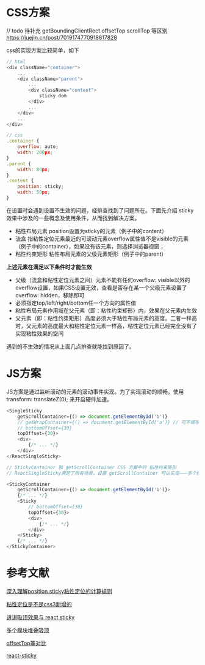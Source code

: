 # CSS方案

// todo 待补充
getBoundingClientRect offsetTop scrollTop 等区别
https://juejin.cn/post/7019174770918817828

css的实现方案比较简单，如下

```js
// html
<div className="container">
    ...
    <div className="parent">
        ...
        <div className="content">
            sticky dom
        </div>
        ...
    </div>
    ...
</div>

// css
.container {
    overflow: auto;
    width: 200px;
}
.parent {
    width: 80px;
}
.content {
    position: sticky;
    width: 50px;
}
```
在设置时会遇到设置不生效的问题，经排查找到了问题所在。下面先介绍 sticky 效果中涉及的一些概念及使用条件，从而找到解决方案。

* 粘性布局元素
position设置为sticky的元素（例子中的content）
* 流盒
指粘性定位元素最近的可滚动元素overflow属性值不是visible的元素（例子中的container），如果没有该元素，则选择浏览器视窗；
* 粘性约束矩形
粘性布局元素的父级元素矩形（例子中的parent）

**上述元素在满足以下条件时才能生效**

* 父级（流盒和粘性定位元素之间）元素不能有任何overflow: visible以外的overflow设置，如果CSS设置无效，查看是否存在某一个父级元素设置了overflow: hidden，移除即可
* 必须指定top/left/right/bottom任一个方向的属性值
* 粘性布局元素作用域在父元素（即：粘性约束矩形）内，效果在父元素内生效
* 父元素（即：粘性约束矩形）高度必须大于粘性布局元素的高度。二者一样高时，父元素的高度最大和粘性定位元素一样高，粘性定位元素已经完全没有了实现粘性效果的空间

遇到的不生效的情况从上面几点排查就能找到原因了。

# JS方案

JS方案是通过监听滚动的元素的滚动事件实现。为了实现滚动的顺畅，使用transform: translateZ(0); 来开启硬件加速。

```js
<SingleSticky
    getScrollContainer={() => document.getElementById('b')}
    // getWrapContainer={() => document.getElementById('a')} // 可不填写，若填写则需要设置 a position: relative
    // bottomOffset={30}
    topOffset={30}>
    <div>
        {/* ... */}
    </div>
</ReactSingleSticky>

// StickyContainer 和 getScrollContainer CSS 方案中的 粘性约束矩形
// ReactSingleSticky满足了所有场景，设置 getScrollContainer 可以实现———多个模块堆叠吸顶（如文末链接所示），也可以用  StickyContainer + Sticky 代替，功能待完成

<StickyContainer
    getScrollContainer={() => document.getElementById('b')}>
    {/* ... */}
    <Sticky
        // bottomOffset={30}
        topOffset={30}>
        <div>
            {/* ... */}
        </div>
    </Sticky>
    {/* ... */}
</StickyContainer>
```

# 参考文献

[深入理解position sticky粘性定位的计算规则](https://www.zhangxinxu.com/wordpress/2020/03/position-sticky-rules/)

[粘性定位是不是css3新增的](https://www.cnblogs.com/rubylouvre/p/3471490.html)

[讲讲吸顶效果与 react sticky](https://yes-1-am.gitbook.io/blog/react-kai-fa-shi-jian/jiang-jiang-xi-ding-xiao-guo-yu-reactsticky)

[多个模块堆叠吸顶](https://react-sticky.netlify.app/#/stacked)

[offsetTop等对比](https://m.yisu.com/zixun/721137.html)

[react-sticky](https://github.com/captivationsoftware/react-sticky)